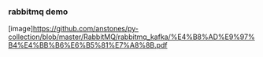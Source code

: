 ### rabbitmq demo
[image]https://github.com/anstones/py-collection/blob/master/RabbitMQ/rabbitmq_kafka/%E4%B8%AD%E9%97%B4%E4%BB%B6%E6%B5%81%E7%A8%8B.pdf
